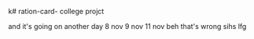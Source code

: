 k# ration-card-
college projct

and it's going on 
another day 8 nov
9 nov
11 nov beh
that's wrong 
sihs
lfg